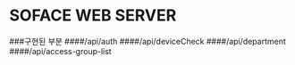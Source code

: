# SOFACE WEB SERVER

###구현된 부분 
####/api/auth 
####/api/deviceCheck
####/api/department
####/api/access-group-list


